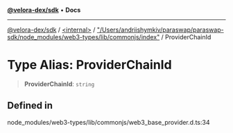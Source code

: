 [**@velora-dex/sdk**](../../../../README.md) • **Docs**

***

[@velora-dex/sdk](../../../../globals.md) / [\<internal\>](../../../README.md) / ["/Users/andriishymkiv/paraswap/paraswap-sdk/node\_modules/web3-types/lib/commonjs/index"](../README.md) / ProviderChainId

# Type Alias: ProviderChainId

> **ProviderChainId**: `string`

## Defined in

node\_modules/web3-types/lib/commonjs/web3\_base\_provider.d.ts:34
